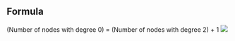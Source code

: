 ## Formula
(Number of nodes with degree 0) = (Number of nodes with degree 2) + 1
![](https://cdn.discordapp.com/attachments/763862219649450025/1018884308699721768/unknown.png?size=4096)